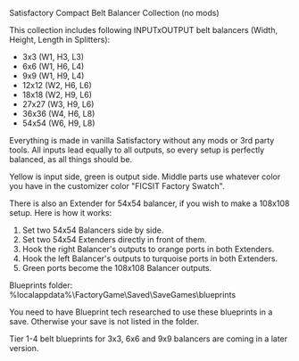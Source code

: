 Satisfactory Compact Belt Balancer Collection (no mods)


This collection includes following INPUTxOUTPUT belt balancers (Width, Height, Length in Splitters):
- 3x3    (W1, H3, L3)
- 6x6    (W1, H6, L4)
- 9x9    (W1, H9, L4)
- 12x12  (W2, H6, L6)
- 18x18  (W2, H9, L6)
- 27x27  (W3, H9, L6)
- 36x36  (W4, H6, L8)
- 54x54  (W6, H9, L8)

Everything is made in vanilla Satisfactory without any mods or 3rd party tools. All inputs lead equally to all outputs, so every setup is perfectly balanced, as all things should be.

Yellow is input side, green is output side. Middle parts use whatever color you have in the customizer color "FICSIT Factory Swatch".

There is also an Extender for 54x54 balancer, if you wish to make a 108x108 setup. Here is how it works:
1. Set two 54x54 Balancers side by side.
2. Set two 54x54 Extenders directly in front of them.
3. Hook the right Balancer's outputs to orange ports in both Extenders.
4. Hook the left Balancer's outputs to turquoise ports in both Extenders.
5. Green ports become the 108x108 Balancer outputs.

Blueprints folder: %localappdata%\FactoryGame\Saved\SaveGames\blueprints

You need to have Blueprint tech researched to use these blueprints in a save. Otherwise your save is not listed in the folder.

Tier 1-4 belt blueprints for 3x3, 6x6 and 9x9 balancers are coming in a later version.

